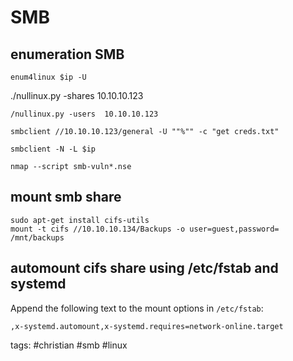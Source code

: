 # SMB 

## enumeration SMB
```cheat grab userlist
enum4linux $ip -U
```

./nullinux.py -shares  10.10.10.123



```
/nullinux.py -users  10.10.10.123
```

```
smbclient //10.10.10.123/general -U ""%"" -c "get creds.txt"
```

```cheat grab userlist
smbclient -N -L $ip
```

```cheat smb vuln scan
nmap --script smb-vuln*.nse
```

## mount smb share
```
sudo apt-get install cifs-utils
mount -t cifs //10.10.10.134/Backups -o user=guest,password= /mnt/backups
```

## automount cifs share using /etc/fstab and systemd

Append the following text to the mount options in `/etc/fstab`:

```
,x-systemd.automount,x-systemd.requires=network-online.target
```

tags: #christian #smb #linux 
